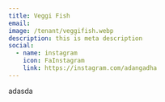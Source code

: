 ```yaml
---
title: Veggi Fish
email: 
image: /tenant/veggifish.webp
description: this is meta description
social:
  - name: instagram
    icon: FaInstagram
    link: https://instagram.com/adangadha
---
```

adasda